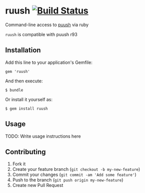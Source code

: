 # ruush [![Build Status](https://travis-ci.org/Dlom/ruush.png?branch=master)](https://travis-ci.org/Dlom/ruush)

Command-line access to [puush](https://puush.me) via ruby

`ruush` is compatible with puush r93

## Installation

Add this line to your application's Gemfile:

    gem 'ruush'

And then execute:

    $ bundle

Or install it yourself as:

    $ gem install ruush

## Usage

TODO: Write usage instructions here

## Contributing

1. Fork it
2. Create your feature branch (`git checkout -b my-new-feature`)
3. Commit your changes (`git commit -am 'Add some feature'`)
4. Push to the branch (`git push origin my-new-feature`)
5. Create new Pull Request
